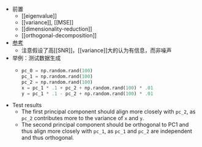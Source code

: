 - 前置
  - [[eigenvalue]]
  - [[variance]], [[MSE]]
  - [[dimensionality-reduction]]
  - [[orthogonal-decomposition]]
- [参考](https://zhuanlan.zhihu.com/p/342129669)
  - 注意假设了高[[SNR]]，[[variance]]大的认为有信息，而非噪声
- 举例：测试数据生成
  - ```python
    pc_0 = np.random.rand(100)
    pc_1 = np.random.rand(100)
    pc_2 = np.random.rand(100)
    x = pc_1 * .1 + pc_2 + np.random.rand(100) * .01
    y = pc_1 * .1 - pc_2 + np.random.rand(100) * .01
    ```
- Test results
   - The first principal component should align more closely with `pc_2`, as `pc_2` contributes more to the variance of `x` and `y`.
   - The second principal component should be orthogonal to PC1 and thus align more closely with `pc_1`, as `pc_1` and `pc_2` are independent and thus orthogonal.